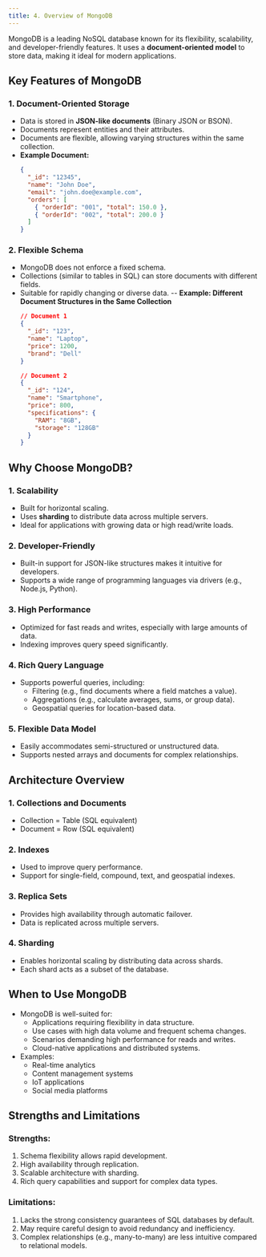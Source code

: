 ```yaml
---
title: 4. Overview of MongoDB
---
```


MongoDB is a leading NoSQL database known for its flexibility, scalability, and developer-friendly features. It uses a **document-oriented model** to store data, making it ideal for modern applications.

## Key Features of MongoDB
### 1. Document-Oriented Storage
- Data is stored in **JSON-like documents** (Binary JSON or BSON).
- Documents represent entities and their attributes.
- Documents are flexible, allowing varying structures within the same collection.
- **Example Document:**
  ```json
  {
    "_id": "12345",
    "name": "John Doe",
    "email": "john.doe@example.com",
    "orders": [
      { "orderId": "001", "total": 150.0 },
      { "orderId": "002", "total": 200.0 }
    ]
  }
  ```

### 2. Flexible Schema
- MongoDB does not enforce a fixed schema. 
- Collections (similar to tables in SQL) can store documents with different fields.
- Suitable for rapidly changing or diverse data.
-- **Example: Different Document Structures in the Same Collection**
  ```json
  // Document 1
  {
    "_id": "123",
    "name": "Laptop",
    "price": 1200,
    "brand": "Dell"
  }

  // Document 2
  {
    "_id": "124",
    "name": "Smartphone",
    "price": 800,
    "specifications": {
      "RAM": "8GB",
      "storage": "128GB"
    }
  }
  ```

## Why Choose MongoDB?
### 1. Scalability
- Built for horizontal scaling.
- Uses **sharding** to distribute data across multiple servers.
- Ideal for applications with growing data or high read/write loads.

### 2. Developer-Friendly
- Built-in support for JSON-like structures makes it intuitive for developers.
- Supports a wide range of programming languages via drivers (e.g., Node.js, Python).

### 3. High Performance
- Optimized for fast reads and writes, especially with large amounts of data.
- Indexing improves query speed significantly.

### 4. Rich Query Language
- Supports powerful queries, including:
  - Filtering (e.g., find documents where a field matches a value).
  - Aggregations (e.g., calculate averages, sums, or group data).
  - Geospatial queries for location-based data.

### 5. Flexible Data Model
- Easily accommodates semi-structured or unstructured data.
- Supports nested arrays and documents for complex relationships.

## Architecture Overview
### 1. Collections and Documents
   - Collection = Table (SQL equivalent)
   - Document = Row (SQL equivalent)
### 2. Indexes
   - Used to improve query performance.
   - Support for single-field, compound, text, and geospatial indexes.
### 3. Replica Sets
   - Provides high availability through automatic failover.
   - Data is replicated across multiple servers.
### 4. Sharding
   - Enables horizontal scaling by distributing data across shards.
   - Each shard acts as a subset of the database.

## When to Use MongoDB
- MongoDB is well-suited for:
  - Applications requiring flexibility in data structure.
  - Use cases with high data volume and frequent schema changes.
  - Scenarios demanding high performance for reads and writes.
  - Cloud-native applications and distributed systems.
- Examples:
  - Real-time analytics
  - Content management systems
  - IoT applications
  - Social media platforms

## Strengths and Limitations

### Strengths:
1. Schema flexibility allows rapid development.
1. High availability through replication.
1. Scalable architecture with sharding.
1. Rich query capabilities and support for complex data types.

### Limitations:
1. Lacks the strong consistency guarantees of SQL databases by default.
1. May require careful design to avoid redundancy and inefficiency.
1. Complex relationships (e.g., many-to-many) are less intuitive compared to relational models.